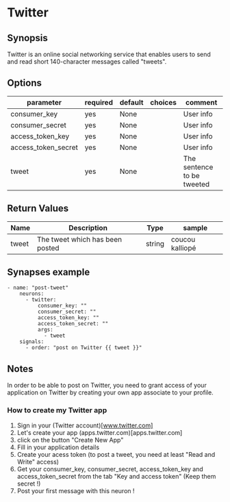 # Twitter 

## Synopsis

Twitter is an online social networking service that enables users to send and read short 140-character messages called "tweets".

## Options

| parameter           | required | default | choices | comment                     |
|---------------------|----------|---------|---------|-----------------------------|
| consumer_key        | yes      | None    |         | User info                   |
| consumer_secret     | yes      | None    |         | User info                   |
| access_token_key    | yes      | None    |         | User info                   |
| access_token_secret | yes      | None    |         | User info                   |
| tweet               | yes      | None    |         | The sentence to be tweeted  |

## Return Values

| Name  | Description                     | Type   | sample          |
|-------|---------------------------------|--------|-----------------|
| tweet | The tweet which has been posted | string | coucou kalliopé |

## Synapses example

```
- name: "post-tweet"
    neurons:
      - twitter:
          consumer_key: ""
          consumer_secret: ""
          access_token_key: ""
          access_token_secret: ""
          args:
            - tweet
    signals:
      - order: "post on Twitter {{ tweet }}"
```

## Notes

In order to be able to post on Twitter, you need to grant access of your application on Twitter by creating your own app associate to your profile. 

### How to create my Twitter app

1. Sign in your (Twitter account)[www.twitter.com]
2. Let's create your app (apps.twitter.com)[apps.twitter.com]
3. click on the button "Create New App"
4. Fill in your application details
5. Create your acess token (to post a tweet, you need at least "Read and Write" access)
6. Get your consumer_key, consumer_secret, access_token_key and access_token_secret from the tab "Key and access token" (Keep them secret !)
7. Post your first message with this neuron !
